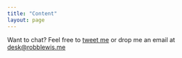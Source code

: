 ```yaml
---
title: "Content"
layout: page
---
```


Want to chat? Feel free to [tweet me](http://twitter.com/rmlewisuk) or drop me an email at [&#100;&#101;&#115;&#107;&#064;&#114;&#111;&#098;&#098;&#108;&#101;&#119;&#105;&#115;&#046;&#109;&#101;](&#109;&#097;&#105;&#108;&#116;&#111;:&#100;&#101;&#115;&#107;&#064;&#114;&#111;&#098;&#098;&#108;&#101;&#119;&#105;&#115;&#046;&#109;&#101;)